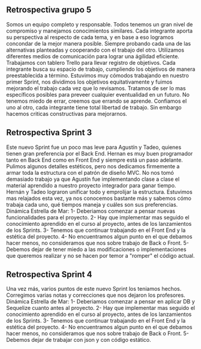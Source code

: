 ## Retrospectiva grupo 5 ##

Somos un equipo completo y responsable. Todos tenemos un gran nivel de compromiso y manejamos conocimientos similares. Cada integrante aporta su perspectiva al respecto de cada tema, y en base a eso logramos concondar de la mejor manera posible. Siempre probando cada una de las alternativas planteadas y cooperando con el trabajo del otro. 
Utilizamos diferentes medios de comunicación para lograr una ágilidad eficiente. Trabajamos con tablero Trello para llevar registro de objetivos.
Cada integrante busca su espacio de trabajo, cumpliendo los objetivos de manera preestablecida a término.
Estuvimos muy cómodos trabajando en nuestro primer Sprint, nos dividimos los objetivos equitativamente y fuimos mejorando el trabajo cada vez que lo revisamos. Tratamos de ser lo mas específicos posibles para preveer cualquier eventualidad en un futuro.
No tenemos miedo de errar, creemos que errando se aprende. Confiamos el uno al otro, cada integrante tiene total libertad de trabajo. Sin embargo hacemos criticas constructivas para mejorarnos.

## Retrospectiva Sprint 3 ##

Este nuevo Sprint fue un poco mas leve para Agustín y Tadeo, quienes tienen gran preferencia por el Back End. Hernan es muy buen programador tanto en Back End como en Front End y siempre está un paso adelante.
Pulimos algunos detalles estéticos, pero nos dedicamos firmemente a armar toda la estructura con el patrón de diseño MVC.
No nos tomó demasiado trabajo ya que Agustín fue implementando clase a clase el material aprendido a nuestro proyecto integrador para ganar tiempo. Hernán y Tadeo lograron unificar todo y emprolijar la estructura. Estuvimos mas relajados esta vez, ya nos conocemos bastante más y sabemos cómo trabaja cada uno, qué tiempos maneja y cuáles son sus preferencias.
Dinámica Estrella de Mar:
1- Deberiamos comenzar a pensar nuevas funcionalidades para el proyecto.
2- Hay que implementar mas seguido el conocimiento aprendido en el curso al proyecto, antes de los lanzamientos de los Sprints.
3- Tenemos que continuar trabajando en el Front End y la estética del proyecto.
4- No encuentramos algun punto en el que debamos hacer menos, no consideramos que nos sobre trabajo de Back o Front.
5- Debemos dejar de tener miedo a las modificaciones o implementaciones que queremos realizar y no se hacen por temor a "romper" el código actual.

## Retrospectiva Sprint 4 ##
Una vez más, varios puntos de este nuevo Sprint los teniamos hechos. Corregimos varias notas y correcciones que nos dejaron los profesores.
Dinámica Estrella de Mar:
1- Deberiamos comenzar a pensar en aplicar DB y Sequelize cuanto antes al proyecto.
2- Hay que implementar mas seguido el conocimiento aprendido en el curso al proyecto, antes de los lanzamientos de los Sprints.
3- Tenemos que continuar trabajando en el Front End y la estética del proyecto.
4- No encuentramos algun punto en el que debamos hacer menos, no consideramos que nos sobre trabajo de Back o Front.
5- Debemos dejar de trabajar con json y con código estático.